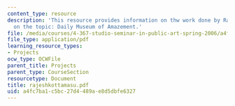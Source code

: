 ```yaml
---
content_type: resource
description: 'This resource provides information on thw work done by Rajesh Kottamasu
  on the topic: Daily Museum of Amazement.'
file: /media/courses/4-367-studio-seminar-in-public-art-spring-2006/a4fc7ba1c5bc27d4489ae8d5dbfe6327_rajeshkottamasu.pdf
file_type: application/pdf
learning_resource_types:
- Projects
ocw_type: OCWFile
parent_title: Projects
parent_type: CourseSection
resourcetype: Document
title: rajeshkottamasu.pdf
uid: a4fc7ba1-c5bc-27d4-489a-e8d5dbfe6327
---
```

